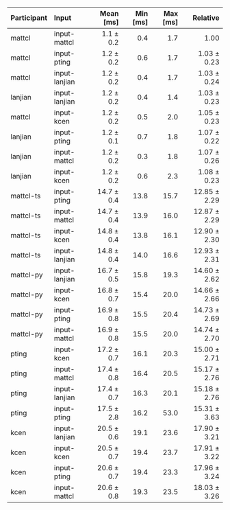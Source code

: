 | Participant | Input | Mean [ms] | Min [ms] | Max [ms] | Relative |
|:---|:---|---:|---:|---:|---:|
| mattcl | input-mattcl | 1.1 ± 0.2 | 0.4 | 1.7 | 1.00 |
| mattcl | input-pting | 1.2 ± 0.2 | 0.6 | 1.7 | 1.03 ± 0.23 |
| mattcl | input-lanjian | 1.2 ± 0.2 | 0.4 | 1.7 | 1.03 ± 0.24 |
| lanjian | input-lanjian | 1.2 ± 0.2 | 0.4 | 1.4 | 1.03 ± 0.23 |
| mattcl | input-kcen | 1.2 ± 0.2 | 0.5 | 2.0 | 1.05 ± 0.23 |
| lanjian | input-pting | 1.2 ± 0.1 | 0.7 | 1.8 | 1.07 ± 0.22 |
| lanjian | input-mattcl | 1.2 ± 0.2 | 0.3 | 1.8 | 1.07 ± 0.26 |
| lanjian | input-kcen | 1.2 ± 0.2 | 0.6 | 2.3 | 1.08 ± 0.23 |
| mattcl-ts | input-pting | 14.7 ± 0.4 | 13.8 | 15.7 | 12.85 ± 2.29 |
| mattcl-ts | input-mattcl | 14.7 ± 0.4 | 13.9 | 16.0 | 12.87 ± 2.29 |
| mattcl-ts | input-kcen | 14.8 ± 0.4 | 13.8 | 16.1 | 12.90 ± 2.30 |
| mattcl-ts | input-lanjian | 14.8 ± 0.4 | 14.0 | 16.6 | 12.93 ± 2.31 |
| mattcl-py | input-lanjian | 16.7 ± 0.5 | 15.8 | 19.3 | 14.60 ± 2.62 |
| mattcl-py | input-kcen | 16.8 ± 0.7 | 15.4 | 20.0 | 14.66 ± 2.66 |
| mattcl-py | input-pting | 16.9 ± 0.8 | 15.5 | 20.4 | 14.73 ± 2.69 |
| mattcl-py | input-mattcl | 16.9 ± 0.8 | 15.5 | 20.0 | 14.74 ± 2.70 |
| pting | input-kcen | 17.2 ± 0.7 | 16.1 | 20.3 | 15.00 ± 2.71 |
| pting | input-mattcl | 17.4 ± 0.8 | 16.4 | 20.5 | 15.17 ± 2.76 |
| pting | input-lanjian | 17.4 ± 0.7 | 16.3 | 20.1 | 15.18 ± 2.76 |
| pting | input-pting | 17.5 ± 2.8 | 16.2 | 53.0 | 15.31 ± 3.63 |
| kcen | input-lanjian | 20.5 ± 0.6 | 19.1 | 23.6 | 17.90 ± 3.21 |
| kcen | input-kcen | 20.5 ± 0.7 | 19.4 | 23.7 | 17.91 ± 3.22 |
| kcen | input-pting | 20.6 ± 0.7 | 19.4 | 23.3 | 17.96 ± 3.24 |
| kcen | input-mattcl | 20.6 ± 0.8 | 19.3 | 23.5 | 18.03 ± 3.26 |
